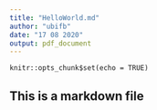 ```yaml
---
title: "HelloWorld.md"
author: "ubifb"
date: "17 08 2020"
output: pdf_document
---
```


```{r setup, include=FALSE}
knitr::opts_chunk$set(echo = TRUE)
```

## This is a markdown file
